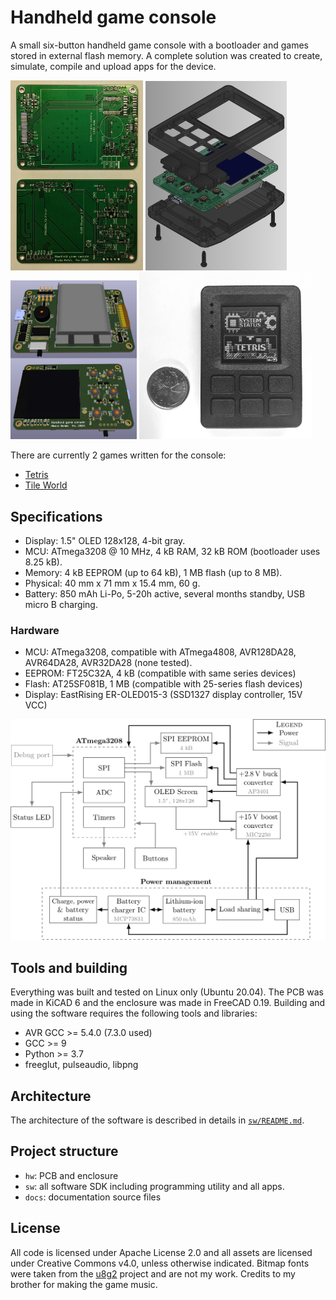 # Handheld game console

A small six-button handheld game console with a bootloader and games stored in external flash memory.
A complete solution was created to create, simulate, compile and upload apps for the device.

<img src="docs/pcb-view-actual.jpg" width="42%"/> <img src="docs/enclosure-view.png" width="45%"/> <img src="docs/pcb-view.png" width="40%"/> <img src="docs/console-view.jpg" width="55%"/>

There are currently 2 games written for the console:

- [Tetris](sw/app/tetris)
- [Tile World](sw/app/tworld)

## Specifications

- Display: 1.5" OLED 128x128, 4-bit gray.
- MCU: ATmega3208 @ 10 MHz, 4 kB RAM, 32 kB ROM (bootloader uses 8.25 kB).
- Memory: 4 kB EEPROM (up to 64 kB), 1 MB flash (up to 8 MB).
- Physical: 40 mm x 71 mm x 15.4 mm, 60 g.
- Battery: 850 mAh Li-Po, 5-20h active, several months standby, USB micro B charging.

### Hardware

- MCU: ATmega3208, compatible with ATmega4808, AVR128DA28, AVR64DA28, AVR32DA28 (none tested).
- EEPROM: FT25C32A, 4 kB (compatible with same series devices)
- Flash: AT25SF081B, 1 MB (compatible with 25-series flash devices)
- Display: EastRising ER-OLED015-3 (SSD1327 display controller, 15V VCC)

<img src="docs/block-diagram.png"/>

## Tools and building

Everything was built and tested on Linux only (Ubuntu 20.04).
The PCB was made in KiCAD 6 and the enclosure was made in FreeCAD 0.19.
Building and using the software requires the following tools and libraries:

- AVR GCC >= 5.4.0 (7.3.0 used)
- GCC >= 9
- Python >= 3.7
- freeglut, pulseaudio, libpng

## Architecture

The architecture of the software is described in details in [`sw/README.md`](sw/README.md).

## Project structure

- `hw`: PCB and enclosure
- `sw`: all software SDK including programming utility and all apps.
- `docs`: documentation source files

## License

All code is licensed under Apache License 2.0 and all assets are licensed under
Creative Commons v4.0, unless otherwise indicated.
Bitmap fonts were taken from the [u8g2](https://github.com/olikraus/u8g2/wiki/fntlistall) 
project and are not my work. Credits to my brother for making the game music.
